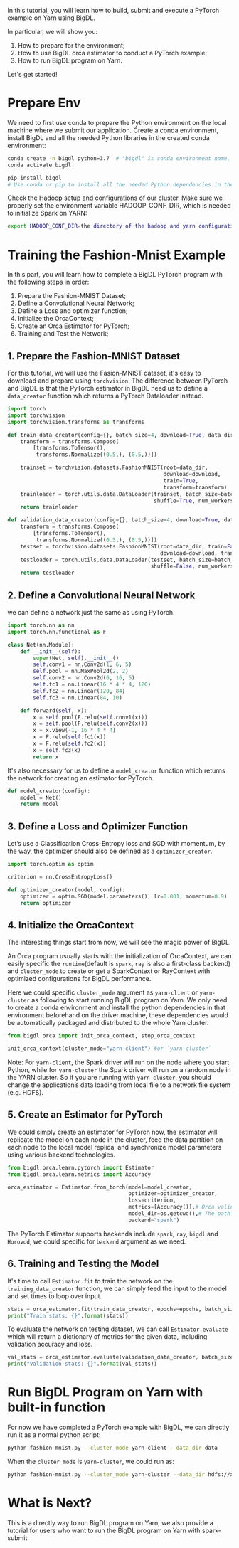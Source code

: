 In this tutorial, you will learn how to build, submit and execute a PyTorch example on Yarn using BigDL. 

In particular, we will show you:
1. How to prepare for the environment;
2. How to use BigDL orca estimator to conduct a PyTorch example;
3. How to run BigDL program on Yarn.

Let's get started!

# Prepare Env
We need to first use conda to prepare the Python environment on the local machine where we submit our application. Create a conda environment, install BigDL and all the needed Python libraries in the created conda environment:

``` bash
conda create -n bigdl python=3.7  # "bigdl" is conda environment name, you can use any name you like.
conda activate bigdl

pip install bigdl
# Use conda or pip to install all the needed Python dependencies in the created conda environment.
```

Check the Hadoop setup and configurations of our cluster. Make sure we properly set the environment variable HADOOP_CONF_DIR, which is needed to initialize Spark on YARN:

```bash
export HADOOP_CONF_DIR=the directory of the hadoop and yarn configurations
```

# Training the Fashion-Mnist Example

In this part, you will learn how to complete a BigDL PyTorch program with the following steps in order:
1. Prepare the Fashion-MNIST Dataset;
2. Define a Convolutional Neural Network;
3. Define a Loss and optimizer function;
4. Initialize the OrcaContext;
5. Create an Orca Estimator for PyTorch;
6. Training and Test the Network;

## 1. Prepare the Fashion-MNIST Dataset

For this tutorial, we will use the Fasion-MNIST dataset, it's easy to download and prepare using `torchvision`. The difference between PyTorch and BigDL is that the PyTorch estimator in BigDL need us to define a `data_creator` function which returns a PyTorch Dataloader instead.

```python
import torch
import torchvision
import torchvision.transforms as transforms

def train_data_creator(config={}, batch_size=4, download=True, data_dir='./data'):
    transform = transforms.Compose(
        [transforms.ToTensor(),
         transforms.Normalize((0.5,), (0.5,))])

    trainset = torchvision.datasets.FashionMNIST(root=data_dir,
                                                 download=download,
                                                 train=True,
                                                 transform=transform)
    trainloader = torch.utils.data.DataLoader(trainset, batch_size=batch_size,
                                              shuffle=True, num_workers=0)
    return trainloader

def validation_data_creator(config={}, batch_size=4, download=True, data_dir='./data'):
    transform = transforms.Compose(
        [transforms.ToTensor(),
         transforms.Normalize((0.5,), (0.5,))])
    testset = torchvision.datasets.FashionMNIST(root=data_dir, train=False,
                                                download=download, transform=transform)
    testloader = torch.utils.data.DataLoader(testset, batch_size=batch_size,
                                             shuffle=False, num_workers=0)
    return testloader
```

## 2. Define a Convolutional Neural Network

we can define a network just the same as using PyTorch.

```python
import torch.nn as nn
import torch.nn.functional as F

class Net(nn.Module):
    def __init__(self):
        super(Net, self).__init__()
        self.conv1 = nn.Conv2d(1, 6, 5)
        self.pool = nn.MaxPool2d(2, 2)
        self.conv2 = nn.Conv2d(6, 16, 5)
        self.fc1 = nn.Linear(16 * 4 * 4, 120)
        self.fc2 = nn.Linear(120, 84)
        self.fc3 = nn.Linear(84, 10)

    def forward(self, x):
        x = self.pool(F.relu(self.conv1(x)))
        x = self.pool(F.relu(self.conv2(x)))
        x = x.view(-1, 16 * 4 * 4)
        x = F.relu(self.fc1(x))
        x = F.relu(self.fc2(x))
        x = self.fc3(x)
        return x
```

It's also necessary for us to define a `model_creator` function which returns the network for creating an estimator for PyTorch.

```python
def model_creator(config):
    model = Net()
    return model
```

## 3. Define a Loss and Optimizer Function

Let’s use a Classification Cross-Entropy loss and SGD with momentum, by the way, the optimizer should also be defined as a `optimizer_creator`.

```python
import torch.optim as optim

criterion = nn.CrossEntropyLoss()

def optimizer_creator(model, config):
    optimizer = optim.SGD(model.parameters(), lr=0.001, momentum=0.9)
    return optimizer
```

## 4. Initialize the OrcaContext

The interesting things start from now, we will see the magic power of BigDL.

An Orca program usually starts with the initialization of OrcaContext, we can easily specific the `runtime`(default is `spark`, `ray` is also a first-class backend) and `cluster_mode` to create or get a SparkContext or RayContext with optimized configurations for BigDL performance.

Here we could specific `cluster_mode` argument as `yarn-client` or `yarn-cluster` as following to start running BigDL program on Yarn. We only need to create a conda environment and install the python dependencies in that environment beforehand on the driver machine, these dependencies would be automatically packaged and distributed to the whole Yarn cluster.

```python
from bigdl.orca import init_orca_context, stop_orca_context

init_orca_context(cluster_mode="yarn-client") #or `yarn-cluster`
```

Note: For `yarn-client`, the Spark driver will run on the node where you start Python, while for `yarn-cluster` the Spark driver will run on a random node in the YARN cluster. So if you are running with `yarn-cluster`, you should change the application’s data loading from local file to a network file system (e.g. HDFS).

## 5. Create an Estimator for PyTorch

We could simply create an estimator for PyTorch now, the estimator will replicate the model on each node in the cluster, feed the data partition on each node to the local model replica, and synchronize model parameters using various backend technologies.

```python
from bigdl.orca.learn.pytorch import Estimator
from bigdl.orca.learn.metrics import Accuracy

orca_estimator = Estimator.from_torch(model=model_creator,
                                      optimizer=optimizer_creator,
                                      loss=criterion,
                                      metrics=[Accuracy()],# Orca validation methods for evaluate.
                                      model_dir=os.getcwd(),# The path to save model
                                      backend="spark")
```

The PyTorch Estimator supports backends include `spark`, `ray`, `bigdl` and `Horovod`, we could specific for `backend` argument as we need.

## 6. Training and Testing the Model

It's time to call `Estimator.fit` to train the network on the `training_data_creator` function, we can simply feed the input to the model and set times to loop over input.

```python
stats = orca_estimator.fit(train_data_creator, epochs=epochs, batch_size=batch_size)
print("Train stats: {}".format(stats))
```
To evaluate the network on testing dataset, we can call `Estimator.evaluate` which will return a dictionary of metrics for the given data, including validation accuracy and loss.

```python
val_stats = orca_estimator.evaluate(validation_data_creator, batch_size=batch_size)
print("Validation stats: {}".format(val_stats))
```

# Run BigDL Program on Yarn with built-in function

For now we have completed a PyTorch example with BigDL, we can directly run it as a normal python script:

```bash
python fashion-mnist.py --cluster_mode yarn-client --data_dir data
```

When the `cluster_mode` is `yarn-cluster`, we could run as:

```bash
python fashion-mnist.py --cluster_mode yarn-cluster --data_dir hdfs://xxxx:port
```

# What is Next?

This is a directly way to run BigDL program on Yarn, we also provide a tutorial for users who want to run the BigDL program on Yarn with spark-submit.
